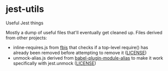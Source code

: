 # jest-utils
Useful Jest things

Mostly a dump of useful files that'll eventually get cleaned up. Files derived from other projects:
- inline-requires.js from [fbjs](https://github.com/facebook/fbjs/blob/master/scripts/babel-6/inline-requires.js) that checks if a top-level require() has already been removed before attempting to remove it ([LICENSE](https://github.com/facebook/fbjs/blob/master/LICENSE))
- unmock-alias.js derived from [babel-plugin-module-alias](https://github.com/tleunen/babel-plugin-module-alias) to make it work specifically with jest.unmock ([LICENSE](https://github.com/tleunen/babel-plugin-module-alias/blob/master/LICENSE.md))
